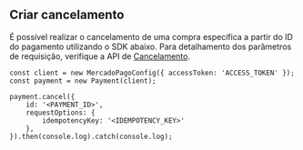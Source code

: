 ## Criar cancelamento

É possível realizar o cancelamento de uma compra específica a partir do ID do pagamento utilizando o SDK abaixo. Para detalhamento dos parâmetros de requisição, verifique a API de [Cancelamento](https://www.mercadopago[FAKER][URL][DOMAIN]/developers/pt/reference/chargebacks/_payments_payment_id/put).

```node
const client = new MercadoPagoConfig({ accessToken: 'ACCESS_TOKEN' });
const payment = new Payment(client);

payment.cancel({
	id: '<PAYMENT_ID>',
	requestOptions: {
		idempotencyKey: '<IDEMPOTENCY_KEY>'
	},
}).then(console.log).catch(console.log);
```